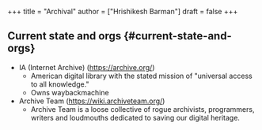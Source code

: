 +++
title = "Archival"
author = ["Hrishikesh Barman"]
draft = false
+++

## Current state and orgs {#current-state-and-orgs}

-   IA (Internet Archive) (<https://archive.org/>)
    -   American digital library with the stated mission of "universal access to all knowledge."
    -   Owns waybackmachine
-   Archive Team (<https://wiki.archiveteam.org/>)
    -   Archive Team is a loose collective of rogue archivists, programmers, writers and loudmouths dedicated to saving our digital heritage.
